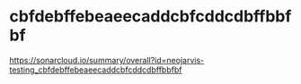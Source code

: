 # cbfdebffebeaeecaddcbfcddcdbffbbfbf
https://sonarcloud.io/summary/overall?id=neojarvis-testing_cbfdebffebeaeecaddcbfcddcdbffbbfbf
